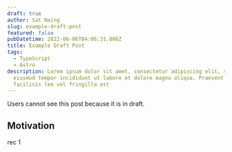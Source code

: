 ```yaml
---
draft: true
author: Sat Naing
slug: example-draft-post
featured: false
pubDatetime: 2022-06-06T04:06:31.000Z
title: Example Draft Post
tags:
  - TypeScript
  - Astro
description: Lorem ipsum dolor sit amet, consectetur adipiscing elit, sed do
  eiusmod tempor incididunt ut labore et dolore magna aliqua. Praesent elementum
  facilisis leo vel fringilla est
---
```


Users cannot see this post because it is in draft.

## Motivation

rec 1
